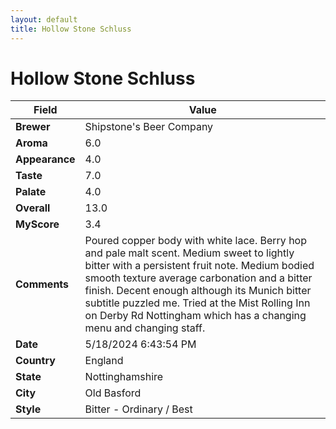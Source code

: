 ```yaml
---
layout: default
title: Hollow Stone Schluss
---
```


# Hollow Stone Schluss

| Field         | Value                                                                                                   |
|---------------|---------------------------------------------------------------------------------------------------------|
| **Brewer**    | Shipstone&#39;s Beer Company                                                                                        |
| **Aroma**     | 6.0                                                                                         |
| **Appearance**| 4.0                                                                                    |
| **Taste**     | 7.0                                                                                         |
| **Palate**    | 4.0                                                                                        |
| **Overall**   | 13.0                                                                                       |
| **MyScore**   | 3.4                                                                                       |
| **Comments**  | Poured copper body with white lace. Berry hop and pale malt scent. Medium sweet to lightly bitter with a persistent fruit note. Medium bodied smooth texture average carbonation and a bitter finish. Decent enough although its Munich bitter subtitle puzzled me. Tried at the Mist Rolling Inn on Derby Rd Nottingham which has a changing menu and changing staff.                                                                                      |
| **Date**      | 5/18/2024 6:43:54 PM                                                                                          |
| **Country**   | England                                                                                       |
| **State**     | Nottinghamshire                                                                                         |
| **City**      | Old Basford                                                                                          |
| **Style**     | Bitter - Ordinary / Best                                                                                         |
